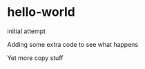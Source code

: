 # hello-world
initial attempt
<p>Adding some extra code to see what happens</p>
<p>Yet more copy stuff</p>
